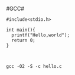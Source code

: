 #GCC#


	#include<stdio.h>

	int main(){
	  printf("Hello,world");
	  return 0;
	}
	


    gcc -O2 -S -c hello.c

